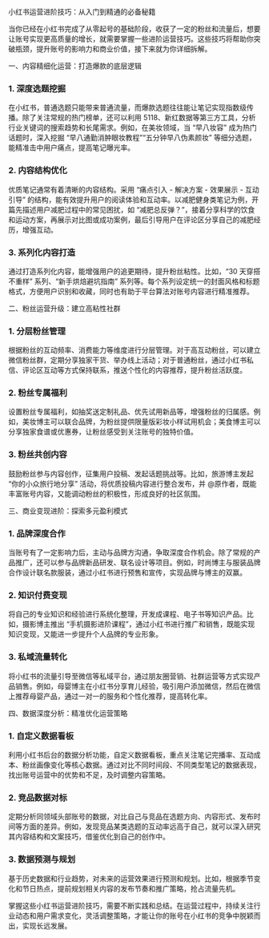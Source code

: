 小红书运营进阶技巧：从入门到精通的必备秘籍



当你已经在小红书完成了从零起号的基础阶段，收获了一定的粉丝和流量后，想要让账号实现更高质量的增长，就需要掌握一些进阶运营技巧。这些技巧将帮助你突破瓶颈，提升账号的影响力和商业价值，接下来就为你详细拆解。


一、内容精细化运营：打造爆款的底层逻辑



### 1. 深度选题挖掘&#xA;

在小红书，普通选题只能带来普通流量，而爆款选题往往能让笔记实现指数级传播。除了关注常规的热门榜单，还可以利用 5118、新红数据等第三方工具，分析行业关键词的搜索趋势和长尾需求。例如，在美妆领域，当 “早八妆容” 成为热门话题时，深入挖掘 “早八通勤消肿眼妆教程”“五分钟早八伪素颜妆” 等细分选题，能精准击中用户痛点，提高笔记曝光率。


### 2. 内容结构优化&#xA;

优质笔记通常有着清晰的内容结构。采用 “痛点引入 - 解决方案 - 效果展示 - 互动引导” 的结构，能有效提升用户的阅读体验和互动率。以减肥健身类笔记为例，开篇先描述用户减肥过程中的常见困扰，如 “减肥总反弹？”，接着分享科学的饮食和运动方案，再展示对比图或成功案例，最后引导用户在评论区分享自己的减肥经历，增强互动。


### 3. 系列化内容打造&#xA;

通过打造系列化内容，能增强用户的追更期待，提升粉丝粘性。比如，“30 天穿搭不重样” 系列、“新手烘焙避坑指南” 系列等。每个系列设定统一的封面风格和标题格式，方便用户识别和收藏，同时也有助于平台算法对账号内容进行精准推荐。


二、粉丝运营升级：建立高粘性社群



### 1. 分层粉丝管理&#xA;

根据粉丝的互动频率、消费能力等维度进行分层管理。对于高互动粉丝，可以建立微信粉丝群，定期分享独家干货、举办线上活动；对于普通粉丝，通过小红书私信、评论区互动等方式保持联系，推送个性化的内容推荐，提升粉丝活跃度。


### 2. 粉丝专属福利&#xA;

设置粉丝专属福利，如抽奖送定制礼品、优先试用新品等，增强粉丝的归属感。例如，美妆博主可以联合品牌，为粉丝提供限量版彩妆小样试用机会；美食博主可以分享独家食谱或优惠券，让粉丝感受到关注账号的独特价值。


### 3. 粉丝共创内容&#xA;

鼓励粉丝参与内容创作，征集用户投稿、发起话题挑战等。比如，旅游博主发起 “你的小众旅行地分享” 活动，将优质投稿内容进行整合发布，并 @原作者，既能丰富账号内容，又能调动粉丝的积极性，形成良好的社区氛围。


三、商业变现进阶：探索多元盈利模式



### 1. 品牌深度合作&#xA;

当账号有了一定影响力后，主动与品牌方沟通，争取深度合作机会。除了常规的产品推广，还可以参与品牌新品研发、联名设计等项目。例如，时尚博主与服装品牌合作设计联名款服装，通过小红书进行预售和宣传，实现品牌与博主的双赢。


### 2. 知识付费变现&#xA;

将自己的专业知识和经验进行系统化整理，开发成课程、电子书等知识产品。比如，摄影博主推出 “手机摄影进阶课程”，通过小红书进行推广和销售，既能实现知识变现，又能进一步提升个人品牌的专业形象。


### 3. 私域流量转化&#xA;

将小红书的流量引导至微信等私域平台，通过朋友圈营销、社群运营等方式实现产品销售。例如，母婴博主在小红书分享育儿经验，吸引用户添加微信，然后在微信上推荐母婴产品，通过一对一的服务和个性化推荐，提高转化率。


四、数据深度分析：精准优化运营策略



### 1. 自定义数据看板&#xA;

利用小红书后台的数据分析功能，自定义数据看板，重点关注笔记完播率、互动成本、粉丝画像变化等核心数据。通过对比不同时间段、不同类型笔记的数据表现，找出账号运营中的优势和不足，及时调整内容策略。


### 2. 竞品数据对标&#xA;

定期分析同领域头部账号的数据，对比自己与竞品在选题方向、内容形式、发布时间等方面的差异。例如，发现竞品某类选题的互动率远高于自己，就可以深入研究其内容结构和文案技巧，借鉴优化到自己的创作中。


### 3. 数据预测与规划&#xA;

基于历史数据和行业趋势，对未来的运营效果进行预测和规划。比如，根据季节变化和节日热点，提前规划相关内容的发布节奏和推广策略，抢占流量先机。


掌握这些小红书运营进阶技巧，需要不断实践和总结。在运营过程中，持续关注行业动态和用户需求变化，灵活调整策略，才能让你的账号在小红书的竞争中脱颖而出，实现长远发展。

